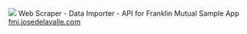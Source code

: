 <img src="http://josedelavalle.com/images/JoseDeLavalleLogo.png" />
Web Scraper - Data Importer - API for Franklin Mutual Sample App
<a target="_blank" href="fmi.josedelavalle.com">fmi.josedelavalle.com</a>

